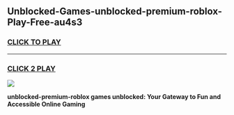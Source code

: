 
## Unblocked-Games-unblocked-premium-roblox-Play-Free-au4s3
<h3>
<a href="https://premium76.site?title=unblocked-premium-roblox&ref=18A1">CLICK TO PLAY</a></h3>
<hr>

<h3>
<a href="https://premium76.site?title=unblocked-premium-roblox&ref=18A1">CLICK 2 PLAY</a>
  
</h3>

<a href="https://premium76.site?title=unblocked-premium-roblox&ref=18A1"><img src="https://clearcache.store/games.png"></a>


**unblocked-premium-roblox games unblocked: Your Gateway to Fun and Accessible Online Gaming**
